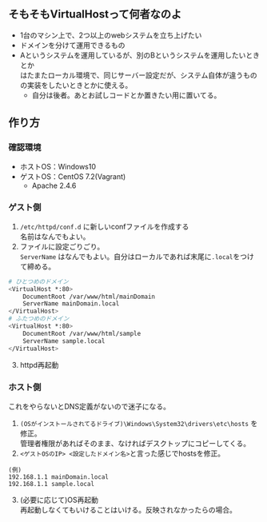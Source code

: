 ## そもそもVirtualHostって何者なのよ
- 1台のマシン上で、2つ以上のwebシステムを立ち上げたい
- ドメインを分けて運用できるもの
- Aというシステムを運用しているが、別のBというシステムを運用したいときとか  
はたまたローカル環境で、同じサーバー設定だが、システム自体が違うものの実装をしたいときとかに使える。
  - 自分は後者。あとお試しコードとか置きたい用に置いてる。

## 作り方
### 確認環境
- ホストOS：Windows10
- ゲストOS：CentOS 7.2(Vagrant)
  - Apache 2.4.6
### ゲスト側
1. `/etc/httpd/conf.d` に新しいconfファイルを作成する  
名前はなんでもよい。
2. ファイルに設定ごりごり。  
`ServerName` はなんでもよい。自分はローカルであれば末尾に`.local`をつけて締める。
```bash
# ひとつめのドメイン
<VirtualHost *:80>
    DocumentRoot /var/www/html/mainDomain
    ServerName mainDomain.local
</VirtualHost>
# ふたつめのドメイン
<VirtualHost *:80>
    DocumentRoot /var/www/html/sample
    ServerName sample.local
</VirtualHost>
```
3. httpd再起動
### ホスト側
これをやらないとDNS定義がないので迷子になる。
1. `(OSがインストールされてるドライブ)\Windows\System32\drivers\etc\hosts` を修正。  
管理者権限があればそのまま、なければデスクトップにコピーしてくる。
2. `<ゲストOSのIP> <設定したドメイン名>`と言った感じでhostsを修正。  
```
(例)
192.168.1.1 mainDomain.local
192.168.1.1 sample.local
```
3. (必要に応じて)OS再起動  
再起動しなくてもいけることはいける。反映されなかったらの場合。
